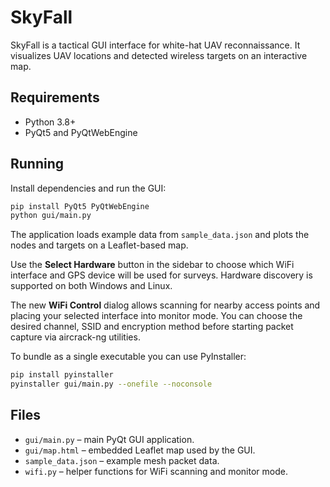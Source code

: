 # SkyFall

SkyFall is a tactical GUI interface for white-hat UAV reconnaissance. It visualizes
UAV locations and detected wireless targets on an interactive map.

## Requirements
* Python 3.8+
* PyQt5 and PyQtWebEngine

## Running
Install dependencies and run the GUI:

```bash
pip install PyQt5 PyQtWebEngine
python gui/main.py
```

The application loads example data from `sample_data.json` and plots the nodes
and targets on a Leaflet-based map.

Use the **Select Hardware** button in the sidebar to choose which WiFi
interface and GPS device will be used for surveys. Hardware discovery is
supported on both Windows and Linux.

The new **WiFi Control** dialog allows scanning for nearby access points
and placing your selected interface into monitor mode. You can choose the
desired channel, SSID and encryption method before starting packet
capture via aircrack-ng utilities.

To bundle as a single executable you can use PyInstaller:

```bash
pip install pyinstaller
pyinstaller gui/main.py --onefile --noconsole
```

## Files
- `gui/main.py` – main PyQt GUI application.
- `gui/map.html` – embedded Leaflet map used by the GUI.
- `sample_data.json` – example mesh packet data.
- `wifi.py` – helper functions for WiFi scanning and monitor mode.
